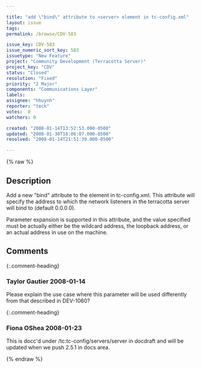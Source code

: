 ```yaml
---

title: "add \"bind\" attribute to <server> element in tc-config.xml"
layout: issue
tags: 
permalink: /browse/CDV-583

issue_key: CDV-583
issue_numeric_sort_key: 583
issuetype: "New Feature"
project: "Community Development (Terracotta Server)"
project_key: "CDV"
status: "Closed"
resolution: "Fixed"
priority: "2 Major"
components: "Communications Layer"
labels: 
assignee: "hhuynh"
reporter: "teck"
votes:  0
watchers: 0

created: "2008-01-14T13:52:53.000-0500"
updated: "2008-01-30T18:06:07.000-0500"
resolved: "2008-01-14T21:51:39.000-0500"

---
```




{% raw %}



## Description

<div markdown="1" class="description">

Add a new "bind" attribute to the <server> element in tc-config.xml. This attribute will specify the address to which the network listeners in the terracotta server will bind to (default 0.0.0.0). 

Parameter expansion is supported in this attribute, and the value specified must be actually either be the wildcard address, the loopback address, or an actual address in use on the machine.


</div>

## Comments


{:.comment-heading}
### **Taylor Gautier** <span class="date">2008-01-14</span>

<div markdown="1" class="comment">

Please explain the use case where this parameter will be used differently from that described in DEV-1060?

</div>


{:.comment-heading}
### **Fiona OShea** <span class="date">2008-01-23</span>

<div markdown="1" class="comment">

This is docc'd under /tc:tc-config/servers/server in docdraft and will be updated when we push 2.5.1 in docs area.

</div>



{% endraw %}
